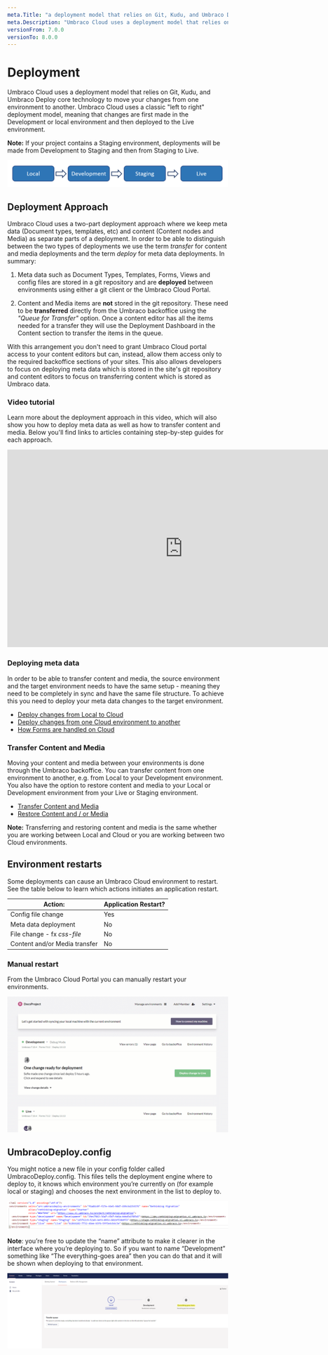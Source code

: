 ```yaml
---
meta.Title: "a deployment model that relies on Git, Kudu, and Umbraco Deploy core technology to move your changes from one environment to another"
meta.Description: "Umbraco Cloud uses a deployment model that relies on Git, Kudu, and Umbraco Deploy core technology to move your changes from one environment to another. Umbraco Cloud uses a classic 'left to right' deployment model, meaning that changes are first made in the Development or local environment and then deployed to the Live environment"
versionFrom: 7.0.0
versionTo: 8.0.0
---
```


# Deployment
Umbraco Cloud uses a deployment model that relies on Git, Kudu, and Umbraco Deploy core technology to move your changes from one environment to another. Umbraco Cloud uses a classic "left to right" deployment model, meaning that changes are first made in the Development or local environment and then deployed to the Live environment.

__Note:__ If your project contains a Staging environment, deployments will be made from Development to Staging and then from Staging to Live.

![Left to right model](images/left-to-right.png)

## Deployment Approach
Umbraco Cloud uses a two-part deployment approach where we keep meta data (Document types, templates, etc) and content (Content nodes and Media) as separate parts of a deployment. In order to be able to distinguish between the two types of deployments we use the term *transfer* for content and media deployments and the term *deploy* for meta data deployments.
In summary:

1. Meta data such as Document Types, Templates, Forms, Views and config files are stored in a git repository and are **deployed** between environments using either a git client or the Umbraco Cloud Portal.

2. Content and Media items are **not** stored in the git repository. These need to be **transferred** directly from the Umbraco backoffice using the *"Queue for Transfer"* option. Once a content editor has all the items needed for a transfer they will use the Deployment Dashboard in the Content section to transfer the items in the queue.

With this arrangement you don't need to grant Umbraco Cloud portal access to your content editors but can, instead, allow them access only to the required backoffice sections of your sites. This also allows developers to focus on deploying meta data which is stored in the site's git repository and content editors to focus on transferring content which is stored as Umbraco data.

### Video tutorial

Learn more about the deployment approach in this video, which will also show you how to deploy meta data as well as how to transfer content and media. Below you'll find links to articles containing step-by-step guides for each approach.

<iframe width="800" height="450" src="https://www.youtube.com/embed/sjId_hN1ba0?rel=0" frameborder="0" allow="autoplay; encrypted-media" allowfullscreen></iframe>

### Deploying meta data
In order to be able to transfer content and media, the source environment and the target environment needs to have the same setup - meaning they need to be completely in sync and have the same file structure. To achieve this you need to deploy your meta data changes to the target environment.

  - [Deploy changes from Local to Cloud](Local-to-Cloud)
  - [Deploy changes from one Cloud environment to another](Cloud-to-Cloud)
  - [How Forms are handled on Cloud](Umbraco-Forms-on-Cloud)

### Transfer Content and Media
Moving your content and media between your environments is done through the Umbraco backoffice. You can transfer content from one environment to another, e.g. from Local to your Development environment. You also have the option to restore content and media to your Local or Development environment from your Live or Staging environment.

  - [Transfer Content and Media](Content-Transfer)
  - [Restore Content and / or Media](Restoring-content)

**Note:** Transferring and restoring content and media is the same whether you are working between Local and Cloud or you are working between two Cloud environments.

## Environment restarts
Some deployments can cause an Umbraco Cloud environment to restart. See the table below to learn which actions initiates an application restart.

|Action:                            |Application Restart? |
|-----------------------------------|---------------------|
|Config file change                 |Yes                  |
|Meta data deployment               |No                   |
|File change - fx _css-file_        |No                   |
|Content and/or Media transfer      |No                   |

### Manual restart
From the Umbraco Cloud Portal you can manually restart your environments.

![Restart an environment](images/restart-environment.gif)

## UmbracoDeploy.config

You might notice a new file in your config folder called UmbracoDeploy.config. This files tells the deployment engine where to deploy to, it knows which environment you’re currently on (for example local or staging) and chooses the next environment in the list to deploy to.

![clone dialog](images/umbraco-deploy-config.png)

**Note**: you’re free to update the “name” attribute to make it clearer in the interface where you’re deploying to. So if you want to name “Development” something like “The everything-goes area” then you can do that and it will be shown when deploying to that environment.

![clone dialog](images/change-env-name-v8.png)
